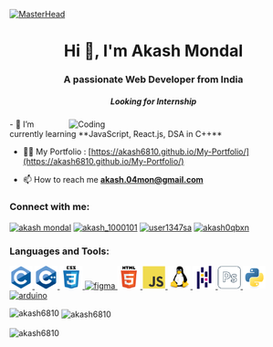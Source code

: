 [![MasterHead](https://user-images.githubusercontent.com/74038190/225813708-98b745f2-7d22-48cf-9150-083f1b00d6c9.gif)](https://codegrills.in)
<h1 align="center">Hi 👋, I'm Akash Mondal</h1>
<h3 align="center">A passionate Web Developer from India</h3>
<h5 align="center">Looking for Internship</h5>
<img align="right" alt="Coding" width="400" src="https://user-images.githubusercontent.com/115187902/230700872-d5f44b85-56c7-4e27-80a4-6e2db901e60c.gif">
- 🌱 I’m currently learning  **JavaScript, React.js, DSA in C++**

- 👨‍💻 My Portfolio : [https://akash6810.github.io/My-Portfolio/](https://akash6810.github.io/My-Portfolio/)

- 📫 How to reach me **akash.04mon@gmail.com**

<h3 align="left">Connect with me:</h3>
<p align="left">
<a href="https://linkedin.com/in/akash mondal" target="blank"><img align="center" src="https://raw.githubusercontent.com/rahuldkjain/github-profile-readme-generator/master/src/images/icons/Social/linked-in-alt.svg" alt="akash mondal" height="30" width="40" /></a>
<a href="https://www.codechef.com/users/akash_1000101" target="blank"><img align="center" src="https://cdn.jsdelivr.net/npm/simple-icons@3.1.0/icons/codechef.svg" alt="akash_1000101" height="30" width="40" /></a>
<a href="https://www.leetcode.com/user1347sa" target="blank"><img align="center" src="https://raw.githubusercontent.com/rahuldkjain/github-profile-readme-generator/master/src/images/icons/Social/leet-code.svg" alt="user1347sa" height="30" width="40" /></a>
<a href="https://auth.geeksforgeeks.org/user/akash0qbxn" target="blank"><img align="center" src="https://raw.githubusercontent.com/rahuldkjain/github-profile-readme-generator/master/src/images/icons/Social/geeks-for-geeks.svg" alt="akash0qbxn" height="30" width="40" /></a>
</p>

<h3 align="left">Languages and Tools:</h3>
<p align="left">  <a href="https://www.cprogramming.com/" target="_blank" rel="noreferrer"> <img src="https://raw.githubusercontent.com/devicons/devicon/master/icons/c/c-original.svg" alt="c" width="40" height="40"/> </a> <a href="https://www.w3schools.com/cpp/" target="_blank" rel="noreferrer"> <img src="https://raw.githubusercontent.com/devicons/devicon/master/icons/cplusplus/cplusplus-original.svg" alt="cplusplus" width="40" height="40"/> </a> <a href="https://www.w3schools.com/css/" target="_blank" rel="noreferrer"> <img src="https://raw.githubusercontent.com/devicons/devicon/master/icons/css3/css3-original-wordmark.svg" alt="css3" width="40" height="40"/> </a> <a href="https://www.figma.com/" target="_blank" rel="noreferrer"> <img src="https://www.vectorlogo.zone/logos/figma/figma-icon.svg" alt="figma" width="40" height="40"/> </a> <a href="https://www.w3.org/html/" target="_blank" rel="noreferrer"> <img src="https://raw.githubusercontent.com/devicons/devicon/master/icons/html5/html5-original-wordmark.svg" alt="html5" width="40" height="40"/> </a> <a href="https://developer.mozilla.org/en-US/docs/Web/JavaScript" target="_blank" rel="noreferrer"> <img src="https://raw.githubusercontent.com/devicons/devicon/master/icons/javascript/javascript-original.svg" alt="javascript" width="40" height="40"/> </a> <a href="https://www.linux.org/" target="_blank" rel="noreferrer"> <img src="https://raw.githubusercontent.com/devicons/devicon/master/icons/linux/linux-original.svg" alt="linux" width="40" height="40"/> </a> <a href="https://pandas.pydata.org/" target="_blank" rel="noreferrer"> <img src="https://raw.githubusercontent.com/devicons/devicon/2ae2a900d2f041da66e950e4d48052658d850630/icons/pandas/pandas-original.svg" alt="pandas" width="40" height="40"/> </a> <a href="https://www.photoshop.com/en" target="_blank" rel="noreferrer"> <img src="https://raw.githubusercontent.com/devicons/devicon/master/icons/photoshop/photoshop-line.svg" alt="photoshop" width="40" height="40"/> </a> <a href="https://www.python.org" target="_blank" rel="noreferrer"> <img src="https://raw.githubusercontent.com/devicons/devicon/master/icons/python/python-original.svg" alt="python" width="40" height="40"/> </a> <a href="https://www.arduino.cc/" target="_blank" rel="noreferrer"> <img src="https://cdn.worldvectorlogo.com/logos/arduino-1.svg" alt="arduino" width="40" height="40"/> </a>  </p>

<p><img align="left" src="https://github-readme-stats.vercel.app/api/top-langs?username=akash6810&show_icons=true&locale=en&layout=compact" alt="akash6810" /></p>

<p>&nbsp;<img align="center" src="https://github-readme-stats.vercel.app/api?username=akash6810&show_icons=true&locale=en" alt="akash6810" /></p>

<p><img align="center" src="https://github-readme-streak-stats.herokuapp.com/?user=akash6810&" alt="akash6810" /></p>

